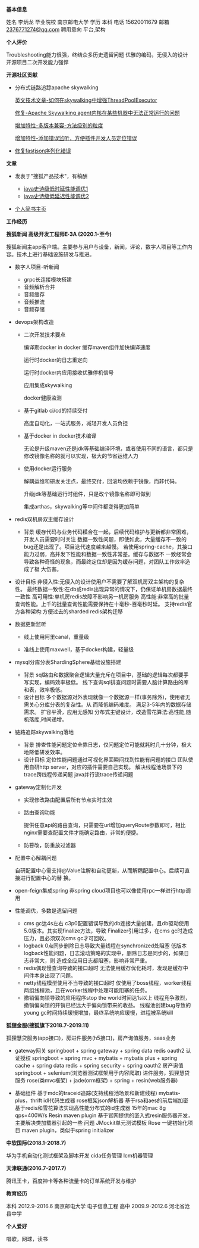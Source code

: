 **基本信息**

姓名 李炳⻰
毕业院校 南京邮电大学 学历 本科
电话 15620011679
邮箱 2376771274@qq.com
聘用意向 平台,架构

**个人评价**

Troubleshooting能力很强，终结众多历史遗留问题
优雅的编码，无侵入的设计
开源项目二次开发能力强悍

**开源社区贡献**

* 分布式链路追踪apache skywalking

  [英文技术文章-如何在skywalking中增强ThreadPoolExecutor](https://skywalking.apache.org/blog/2021-02-09-skywalking-trace-threadpool/)

  [修复-Apache Skywalking agent内核在某些机器中无法正常运行的问题](https://github.com/apache/skywalking/pull/5158)

  [增加特性-多版本兼容-方法级别的粒度](https://github.com/apache/skywalking/pull/6103)

  [增加特性-添加错误监听，方便插件开发人员定位错误](https://github.com/apache/skywalking/pull/6309)

* [修复fastjson序列化错误](https://github.com/alibaba/fastjson/pull/2184)

**文章**

* 发表于"搜狐产品技术"，有稿酬
  * [java史诗级低时延性能调优1](https://mp.weixin.qq.com/s/joqGDKqg69V7ytoAcFEkxw)
  * [java史诗级低延迟性能调优2](https://mp.weixin.qq.com/s/gpon4FCZnu47n2NlFbeMmA)

* [个人简书主⻚](https://www.jianshu.com/u/09b0d98b5e17)

**工作经历**

**搜狐新闻 高级开发工程师E·3A (2020.1-至今)**

搜狐新闻主app客户端。主要参与用户与设备，新闻，评论，数字人项目等工作内容。技术上进行基础设施研发与推进。

* 数字人项目-听新闻
  * grpc长连接模块搭建
  * 音频解析合并
  * 音频缓存
  * 音频推流
  * 音频存储

* devops架构改造

  * 二次开发技术要点

    编译期docker in docker 缓存maven组件加快编译速度

    运行时docker的日志重定向

    运行时docker内应用接收优雅停机信号

    应用集成skywalking

    docker健康监测

  * 基于gitlab ci/cd的持续交付

    高度自动化，一站式服务，减轻开发人员负担

  * 基于docker in docker技术编译

    无论是升级maven还是jdk等基础编译环境，或者使用不同的语言，都只是修改镜像名称的就可以实现，极大的节省运维人力

  * 使用docker运行服务

    解耦运维和研发关注点，最终交付，回滚均依赖于镜像，而非代码。

    升级jdk等基础运行时组件，只是改个镜像名称即可做到

    集成arthas，skywalking等中间件都变得更加简单

* redis双机房双主缓存设计

  * 背景
    缓存代码与业务代码糅合在一起，后续代码维护与更新都非常困难，开发人员需要时时关注 数据一致性问题，即使如此，大量缓存不一致的bug还是出现了。项目迭代速度越来越慢。 若使用spring-cache，其接口能力过弱，高并发下性能和数据一致性非常差。缓存与数据不 一致经常会导致各种奇怪的现象，而最终定位却是因为缓存问题，对团队工作效率造成了极 大伤害。
* 设计目标
    非侵入性:无侵入的设计使用户不需要了解双机房双主架构的复杂性。 最终数据一致性:在db或redis出现异常的情况下，仍保证单机房数据最终一致性 高可用性:单机房redis故障不影响另一机房服务 高性能:非常高的批量查询性能。上千的批量查询性能需要保持在十毫秒-百毫秒时延。 支持redis官方各种架构:方便过去的sharded redis架构迁移

* 数据更新监听

  * 线上使用阿里canal，重量级

  * 准线上使用maxwell，基于docker构建，轻量级

* mysql分库分表ShardingSphere基础设施搭建
  * 背景
    sql路由和数据聚合逻辑大量充斥在项目中，基础的逻辑每次都要手写实现，编码效率极低。 线下查询sql排查问题时需要人脑计算路由的库和表，效率极低。
  * 设计目标
    多个数据源对外表现就像一个数据源一样(事务除外)，使用者无需关心分库分表的复杂性。从 而降低编码难度。
    满足3-5年内的数据存储需求。
    扩容平滑，应用无感知
    分布式主键设计，改造雪花算法:高性能,随机落库,时间递增。

* 链路追踪skywalking落地
  * 背景
    排查性能问题定位全靠日志，仅问题定位可能就耗时几十分钟，极大地降低研发效率。 
  * 设计目标
    定位性能问题通过可视化界面瞬间找到性能有问题的接口
    团队使用自研http server，对应的插件需要自己实现。 解决线程池场景下的trace跨线程传递问题
    java并行流trace传递问题

* gateway定制化开发

  * 实现修改路由配置后所有节点实时生效

  * 路由查询功能

    提供任意api的路由查询，只需要在url增加queryRoute参数即可，相比nginx需要查配置文件才能确定路由，非常的便捷。

  * 防篡改，防重放过滤器

* 配置中心解耦问题

  自研配置中心需支持@Value注解和自动更新，从而解耦配置中心。后续可直接进行配置中心的替 换。

* open-feign集成spring
   非spring cloud项目也可以像使用rpc一样进行http调用 
* 性能调优，多数是遗留问题
  * cms gc达4s左右 c3p0配置错误导致的db连接大量创建，且db驱动使用5.0版本。其实现finalize方法，导致 Finalizer引用过多，在cms gc时造成压力，且必须双次cms gc才可回收。
  * logback 0点同步删除日志导致大量线程在synchronized处阻塞 低版本logback性能问题，日志滚动策略的实现中，删除日志是同步的，如果日志非常大，则 造成全应用日志都阻塞，影响非常严重。
  * redis偶现慢查询导致的接口超时 无法使用缓存优化耗时，发现是缓存中间件本身出现了问题。
  * netty线程模型使用不当导致的接口超时 仅使用了boss线程，worker线程两组线程池，且在worker线程中处理可能阻塞的任务。 
  * 撤销偏向锁导致的应用程序stop the world时间达1s以上 线程竞争激烈，撤销偏向锁的开销已经远大于偏向锁带来的收益。 线程池创建bug导致的young gc时间持续缓慢增加，最终系统响应缓慢，进程被系统kill

**狐狸金服(搜狐旗下2018.7-2019.11)**

狐狸慧贷服务(app接口)，房进件服务(h5接口)，房产询值服务，saas业务

* gateway网关
  springboot + spring gateway + spring data redis
  oauth2 认证授权
  springboot + spring mvc + mybatis + mybatis plus + spring cache + spring data redis + spring security + spring oauth2
  房产询值
  springboot + selenium(浏览器测试框架用于内容爬取)
  进件服务，狐狸慧贷服务
  rose(类mvc框架) + jade(orm框架) + spring + resin(web服务器)

* 基础组件
  基于mdc的traceid追踪(支持线程池场景和新建线程)
  mybatis-plus，thrift idl代码生成器
  rose框架json解析器
  基于rsa和aes的前后端加密
  基于redis和雪花算法实现高性能分布式的id生成器 15年的mac 8g qps=400W/s
  Resin maven plugin 基于官网提供的嵌入式resin服务器开发，主要解决类加载器引起的一些 问题
  JMockit单元测试模板
  Rose 一键初始化项目 maven plugin，类似于spring initializer

**中软国际(2018.1-2018.7)**

华为手机自动化测试框架及脚本开发 cida任务管理
 lcm机器管理

**天津联通(2016.7-2017.7)**

腾讯王卡，百度神卡等各种流量卡的订单系统开发与维护

**教育经历**

本科 2012.9-2016.6 南京邮电大学 电子信息工程
高中 2009.9-2012.6 河北省沧县中学

**个人爱好**

唱歌，网球，读书